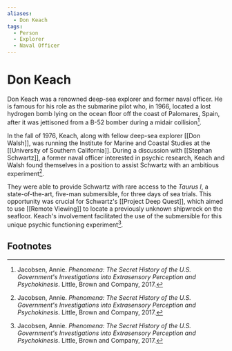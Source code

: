 ```yaml
---
aliases:
  - Don Keach
tags:
  - Person
  - Explorer
  - Naval Officer
---
```

# Don Keach

Don Keach was a renowned deep-sea explorer and former naval officer. He is famous for his role as the submarine pilot who, in 1966, located a lost hydrogen bomb lying on the ocean floor off the coast of Palomares, Spain, after it was jettisoned from a B-52 bomber during a midair collision[^1].

In the fall of 1976, Keach, along with fellow deep-sea explorer [[Don Walsh]], was running the Institute for Marine and Coastal Studies at the [[University of Southern California]]. During a discussion with [[Stephan Schwartz]], a former naval officer interested in psychic research, Keach and Walsh found themselves in a position to assist Schwartz with an ambitious experiment[^1].

They were able to provide Schwartz with rare access to the *Taurus I*, a state-of-the-art, five-man submersible, for three days of sea trials. This opportunity was crucial for Schwartz's [[Project Deep Quest]], which aimed to use [[Remote Viewing]] to locate a previously unknown shipwreck on the seafloor. Keach's involvement facilitated the use of the submersible for this unique psychic functioning experiment[^1].

## Footnotes
[^1]: Jacobsen, Annie. *Phenomena: The Secret History of the U.S. Government's Investigations into Extrasensory Perception and Psychokinesis*. Little, Brown and Company, 2017.